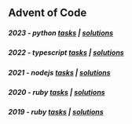 ## Advent of Code

##### 2023 - python [tasks](https://adventofcode.com/2023) | [solutions](https://github.com/dearshrewdwit/adventofcode/tree/main/2023)
##### 2022 - typescript [tasks](https://adventofcode.com/2022) | [solutions](https://github.com/dearshrewdwit/adventofcode/tree/main/2022)
##### 2021 - nodejs [tasks](https://adventofcode.com/2021) | [solutions](https://github.com/dearshrewdwit/adventofcode/tree/main/2021)
##### 2020 - ruby [tasks](https://adventofcode.com/2020) | [solutions](https://github.com/dearshrewdwit/adventofcode/tree/main/2020)
##### 2019 - ruby [tasks](https://adventofcode.com/2019) | [solutions](https://github.com/dearshrewdwit/adventofcode/tree/main/2019)
